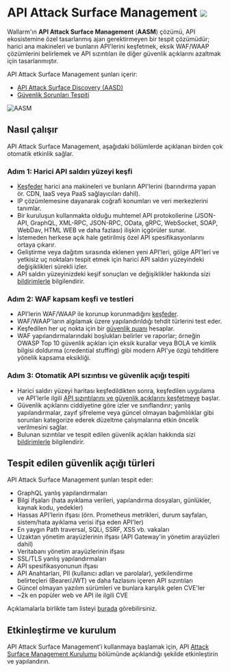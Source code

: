 # API Attack Surface Management  <a href="../../about-wallarm/subscription-plans/#api-attack-surface"><img src="../../images/api-attack-surface-tag.svg" style="border: none;"></a>

Wallarm'ın **API Attack Surface Management** (**AASM**) çözümü, API ekosistemine özel tasarlanmış ajan gerektirmeyen bir tespit çözümüdür; harici ana makineleri ve bunların API'lerini keşfetmek, eksik WAF/WAAP çözümlerini belirlemek ve API sızıntıları ile diğer güvenlik açıklarını azaltmak için tasarlanmıştır.

API Attack Surface Management şunları içerir:

* [API Attack Surface Discovery (AASD)](api-surface.md)
* [Güvenlik Sorunları Tespiti](security-issues.md)

![AASM](../images/api-attack-surface/aasm.png)

## Nasıl çalışır

API Attack Surface Management, aşağıdaki bölümlerde açıklanan birden çok otomatik etkinlik sağlar.

### Adım 1: Harici API saldırı yüzeyi keşfi

* [Keşfeder](api-surface.md) harici ana makineleri ve bunların API'lerini (barındırma yapan ör. CDN, IaaS veya PaaS sağlayıcıları dahil).
* IP çözümlemesine dayanarak coğrafi konumları ve veri merkezlerini tanımlar.
* Bir kuruluşun kullanmakta olduğu muhtemel API protokollerine (JSON-API, GraphQL, XML-RPC, JSON-RPC, OData, gRPC, WebSocket, SOAP, WebDav, HTML WEB ve daha fazlası) ilişkin içgörüler sunar.
* İstemeden herkese açık hale getirilmiş özel API spesifikasyonlarını ortaya çıkarır.
* Geliştirme veya dağıtım sırasında eklenen yeni API'leri, gölge API'leri ve yetkisiz uç noktaları tespit etmek için harici API saldırı yüzeyindeki değişiklikleri sürekli izler.
* API saldırı yüzeyinizdeki keşif sonuçları ve değişiklikler hakkında sizi [bildirimlerle](setup.md#notifications) bilgilendirir.

### Adım 2: WAF kapsam keşfi ve testleri

* API'lerin WAF/WAAP ile korunup korunmadığını [keşfeder](api-surface.md).
* WAF/WAAP'ların algılamak üzere yapılandırıldığı tehdit türlerini test eder.
* Keşfedilen her uç nokta için bir [güvenlik puanı](api-surface.md#security-posture) hesaplar.
* WAF yapılandırmalarındaki boşlukları belirler ve raporlar; örneğin OWASP Top 10 güvenlik açıkları için eksik kurallar veya BOLA ve kimlik bilgisi doldurma (credential stuffing) gibi modern API'ye özgü tehditlere yönelik kapsama eksikliği.

### Adım 3: Otomatik API sızıntısı ve güvenlik açığı tespiti

* Harici saldırı yüzeyi haritası keşfedildikten sonra, keşfedilen uygulama ve API'lerle ilgili [API sızıntılarını ve güvenlik açıklarını keşfetmeye](security-issues.md) başlar.
* Güvenlik açıklarını ciddiyetine göre izler ve sınıflandırır; yanlış yapılandırmalar, zayıf şifreleme veya güncel olmayan bağımlılıklar gibi sorunları kategorize ederek düzeltme çalışmalarına etkin öncelik verilmesini sağlar.
* Bulunan sızıntılar ve tespit edilen güvenlik açıkları hakkında sizi [bildirimlerle](setup.md#notifications) bilgilendirir.

## Tespit edilen güvenlik açığı türleri

API Attack Surface Management şunları tespit eder:

* GraphQL yanlış yapılandırmaları
* Bilgi ifşaları (hata ayıklama verileri, yapılandırma dosyaları, günlükler, kaynak kodu, yedekler)
* Hassas API'lerin ifşası (örn. Prometheus metrikleri, durum sayfaları, sistem/hata ayıklama verisi ifşa eden API'ler)
* En yaygın Path traversal, SQLi, SSRF, XSS vb. vakaları
* Uzaktan yönetim arayüzlerinin ifşası (API Gateway'in yönetim arayüzleri dahil)
* Veritabanı yönetim arayüzlerinin ifşası
* SSL/TLS yanlış yapılandırmaları
* API spesifikasyonunun ifşası
* API Anahtarları, PII (kullanıcı adları ve parolalar), yetkilendirme belirteçleri (Bearer/JWT) ve daha fazlasını içeren API sızıntıları
* Güncel olmayan yazılım sürümleri ve bunlara karşılık gelen CVE'ler
* ~2k en popüler web ve API ile ilgili CVE

Açıklamalarla birlikte tam listeyi [burada](security-issues.md#list-of-detected-issues) görebilirsiniz.

## Etkinleştirme ve kurulum

API Attack Surface Management'i kullanmaya başlamak için, API [Attack Surface Management Kurulumu](setup.md) bölümünde açıklandığı şekilde etkinleştirin ve yapılandırın.